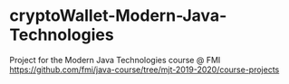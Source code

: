 # cryptoWallet-Modern-Java-Technologies
Project for the Modern Java Technologies course @ FMI
https://github.com/fmi/java-course/tree/mjt-2019-2020/course-projects
